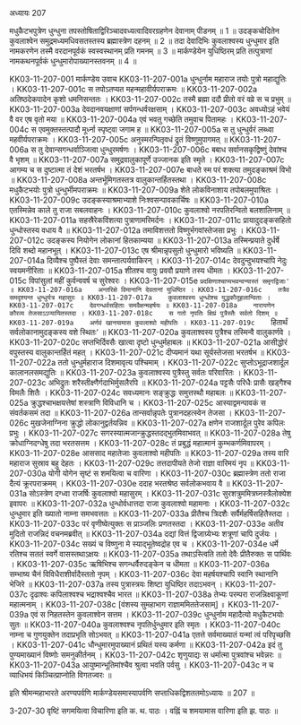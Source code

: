 अध्यायः 207

मधुकैटभपुत्रेण धुन्धुना तपस्तोषिताद्विरिञ्चादवध्यत्वादिवरग्रहणेन देवानाम् पीडनम् ॥ 1 ॥ उदङ्कचोदितेन कुवलाश्वेन समुद्रमध्यमधिवसतस्तस्य ब्रह्मास्त्रेण दहनम् ॥ 2 ॥ तदा देवादिभिः कुवलाश्वस्य धुन्धुमार इति नामकरणेन तस्मै वरदानपूर्वकं स्वस्वस्थानम् प्रति गमनम् ॥ 3 ॥ मार्कण्डेयेन युधिष्ठिरम् प्रति तत्पुत्राणां नामकथनपूर्वकं धुन्धुमारोपाख्यानस्तवनम् ॥ 4 ॥

KK03-11-207-001	मार्कण्डेय उवाच 
KK03-11-207-001a	धुन्धुर्नाम महाराज तयोः पुत्रो महाद्युतिः ।
KK03-11-207-001c	स तपोऽतप्यत महन्महावीर्यपराक्रमः ॥
KK03-11-207-002a	अतिष्ठदेकपादेन कृशो धमनिसन्ततः ।
KK03-11-207-002c	तस्मै ब्रह्मा ददौ प्रीतो वरं वव्रे स च प्रभुम् ॥
KK03-11-207-003a	देवदानवयक्षाणां सर्पगन्धर्वरक्षसाम् ।
KK03-11-207-003c	अवध्योऽहं भवेयं वै वर एष वृतो मया ॥
KK03-11-207-004a	एवं भवतु गच्छेति तमुवाच पितामहः ।
KK03-11-207-004c	स एवमुक्तस्तत्पादौ मूर्ध्ना स्पृष्ट्वा जगाम ह ॥
KK03-11-207-005a	स तु धुन्धुर्वरं लब्ध्वा महवीर्यपराक्रमः ।
KK03-11-207-005c	अनुस्मरन्पितृवधं द्रुतं विष्णुमुपागमत् ॥
KK03-11-207-006a	स तु देवान्सगन्धर्वाञ्जित्वा धुन्धुरमर्षणः ।
KK03-11-207-006c	बबाध सर्वानसकृद्विष्णुं देवांश्च वै भृशम् ॥
KK03-11-207-007a	समुद्रवालुकापूर्णे उज्जानक इति स्मृते ।
KK03-11-207-007c	आगम्य च स दुष्टात्मा तं देशं भरतर्षभ ।
KK03-11-207-007e	बाधते स्म परं शक्त्या तमुदङ्काश्रमं विभो ॥
KK03-11-207-008a	अन्तर्भूमिगतस्तत्र वालुकान्तर्हितस्तथा ।
KK03-11-207-008c	मधुकैटभयोः पुत्रो धुन्धुर्भीमपराक्रमः ॥
KK03-11-207-009a	शेते लोकविनाशाय तपोबलमुपाश्रितः ।
KK03-11-207-009c	उदङ्कस्याश्रमाभ्याशे निःश्वसन्पावकार्चिषः ॥
KK03-11-207-010a	एतस्मिन्नेव काले तु राजा सबलवाहनः ।
KK03-11-207-010c	कुवलाश्वो नरपतिरन्वितो बलशालिनाम् ॥
KK03-11-207-011a	सहस्रैरेकविंशत्या पुत्राणामरिमर्दनः ।
KK03-11-207-011c	प्रायादुदङ्कसहितो धुन्धोस्तस्य वधाय वै ॥
KK03-11-207-012a	तमाविशत्ततो विष्णुर्भगवांस्तेजसा प्रभुः ।
KK03-11-207-012c	उदङ्कस्य नियोगेन लोकानां हितकाम्यया ॥
KK03-11-207-013a	तस्मिन्प्रयाते दुर्धर्षे दिवि शब्दो महानभूत् ।
KK03-11-207-013c	एष श्रीमान्नृपसुतो धुन्धुमारो भविष्यति ॥
KK03-11-207-014a	दिव्यैश्च पुष्पैस्तं देवाः समन्तात्पर्यवाकिरन् ।
KK03-11-207-014c	देवदुन्दुभयश्चापि नेदुः स्वयमनीरिताः ॥
KK03-11-207-015a	शीतश्च वायुः प्रववौ प्रयाणे तस्य धीमतः ।
KK03-11-207-015c	विपांसुलां महीं कुर्वन्ववर्ष च सुरेश्वरः ।
KK03-11-207-015e	`प्रदक्षिणाश्चाप्यभवन्वन्यास्तं समृगद्विजाः' ॥
KK03-11-207-016a	अन्तरिक्षे विमानानि देवतानां युधिष्ठिर ।
KK03-11-207-016c	तत्रैव समदृश्यन्त धुन्धुर्यत्र महासुरः ॥
KK03-11-207-017a	कुवलाश्वस्य धुन्धोश्च युद्धकौतूहलान्विताः ।
KK03-11-207-017c	देवगन्धर्वसहिताः समवैक्षन्महर्षयः ॥
KK03-11-207-018a	नारायणेन कौरव्य तेजसाऽऽप्यायितस्तदा ।
KK03-11-207-018c	स गतो नृपतिः क्षिप्रं पुत्रैस्तैः सर्वतो दिशम् ॥
KK03-11-207-019a	अर्णवं खानयामास कुवलाश्वो महीपतिः ।
KK03-11-207-019c	`हितार्थं सर्वलोकानामुदङ्कस्य वशे स्थितः' ॥
KK03-11-207-020a	कुवलाश्वस्य पुत्रैश्च तस्मिन्वै वालुकार्णवे ।
KK03-11-207-020c	सप्तभिर्दिवसैः खात्वा दृष्टो धुन्धुर्महाबलः ॥
KK03-11-207-021a	आसीद्धोरं वपुस्तस्य वालुकान्तर्हितं महत् ।
KK03-11-207-021c	दीप्यमानं यथा सूर्यस्तेजसा भरतर्षभ ॥
KK03-11-207-022a	ततो धुन्धुर्महाराज दिशमावृत्य पश्चिमाम् ।
KK03-11-207-022c	सुप्तोऽभूद्राजशार्दूल कालानलसमद्युतिः ॥
KK03-11-207-023a	कुवलाश्वस्य पुत्रैस्तु सर्वतः परिवारितः ।
KK03-11-207-023c	अभिद्रुतः शरैस्तीक्ष्णैर्गदाभिर्मुसलैरपि ॥
KK03-11-207-024a	पट्टसैः परिधैः प्रासैः खड्गैश्च विमलैः शितैः ।
KK03-11-207-024c	सवध्यमानः सङ्क्रुद्धः समुत्तस्थौ महाबलः ॥
KK03-11-207-025a	क्रुद्धश्चाभक्षयत्तेषां शस्त्राणि विविधानि च ।
KK03-11-207-025c	आस्याद्वमन्पावकं स संवर्तकसमं तदा ॥
KK03-11-207-026a	तान्सर्वान्नृपतेः पुत्रानदहत्स्वेन तेजसा ।
KK03-11-207-026c	मुखजेनाग्निना क्रुद्धो लोकानुद्वर्तयन्निव ॥
KK03-11-207-027a	क्षणेन राजशार्दूल पुरेव कपिलः प्रभुः ।
KK03-11-207-027c	सगरस्यात्मजान्क्रुद्धस्तदद्भुतमिवाभवत् ॥
KK03-11-207-028a	तेषु क्रोधाग्निदग्धेषु तदा भरतसत्तम ।
KK03-11-207-028c	तं प्रबुद्धं महात्मानं कुम्भकर्णमिवापरम् ।
KK03-11-207-028e	आससाद महातेजाः कुवलाश्वो महीपतिः ॥
KK03-11-207-029a	तस्य वारि महाराज सुस्राव बहु देहतः ।
KK03-11-207-029c	तत्तदापीयते तेजो राज्ञा वारिमयं नृप ॥
KK03-11-207-030a	योगी योगेन सृष्टं स शमयित्वा च वारिणा ।
KK03-11-207-030c	ब्रह्मास्त्रेण ततो राजा दैत्यं क्रूरपराक्रमम् ।
KK03-11-207-030e	ददाह भरतश्रेष्ठ सर्वलोकभवाय वै ॥
KK03-11-207-031a	सोऽस्त्रेण दग्ध्वा राजर्षिः कुवलाश्वो महासुरम् ।
KK03-11-207-031c	सुरशत्रुममित्रघ्नस्त्रैलोक्येश इवापरः ॥
KK03-11-207-032a	धुन्धोर्वधात्तदा राजा कुवलाश्वो महामनाः ।
KK03-11-207-032c	धुन्धुमार इति ख्यातो नाम्ना समभवत्ततः ॥
KK03-11-207-033a	प्रीतैश्च त्रिदशैः सर्वैर्महर्षिसहितैस्तदा ।
KK03-11-207-033c	परं वृणीष्वेत्युक्तः स प्राञ्जलिः प्रणतस्तदा ।
KK03-11-207-033e	अतीव मुदितो राजन्निदं वचनमब्रवीत् ॥
KK03-11-207-034a	दद्यां वित्तं द्विजाग्र्येभ्यः शत्रूणां चापि दुर्जयः ।
KK03-11-207-034c	सख्यं च विष्णुना मे स्याद्भूतेष्वद्रोह एव च ।
KK03-11-207-034e	धर्मे रतिश्च सततं स्वर्गे वासस्तथाऽक्षयः ॥
KK03-11-207-035a	तथाऽस्त्विति ततो देवैः प्रीतैरुक्तः स पार्थिवः ।
KK03-11-207-035c	ऋषिभिश्च सगन्धर्वैरुदङ्केन च धीमता ॥
KK03-11-207-036a	सम्भाष्य चैनं विविधैराशीर्वादैस्ततो नृपम् ।
KK03-11-207-036c	देवा महर्षयश्चापि स्वानि स्थानानि भेजिरे ॥
KK03-11-207-037a	तस्य पुत्रास्त्रयः शिष्टा युधिष्ठिर तदाऽभवन् ।
KK03-11-207-037c	दृढाश्वः कपिलाश्वश्च भद्राश्वश्चैव भारत ॥
KK03-11-207-038a	तेभ्यः परम्परा राजन्निक्ष्वाकूणां महात्मनाम् ।
KK03-11-207-038c	[वंशस्य सुमहाभाग राज्ञाममिततेजसाम्] ॥
KK03-11-207-039a	एवं स निहतस्तेन कुवलाश्वेन सत्तम ।
KK03-11-207-039c	धुन्धुर्नाम महादैत्यो मधुकैटभयोः सुतः ॥
KK03-11-207-040a	कुवलाश्वश्च नृपतिर्धुन्धुमार इति स्मृतः ।
KK03-11-207-040c	नाम्ना च गुणयुक्तेन तदाप्रभृति सोऽभवत् ॥
KK03-11-207-041a	एतत्ते सर्वमाख्यातं यन्मां त्वं परिपृच्छसि ।
KK03-11-207-041c	धौन्धुमारमुपाख्यानं प्रथितं यस्य कर्मणा ॥
KK03-11-207-042a	इदं तु पुण्यमाख्यानं विष्णोः समनुकीर्तनम् ।
KK03-11-207-042c	शृणुयाद्यः स धर्मात्मा पुत्रवांश्च भवेन्नरः ॥
KK03-11-207-043a	आयुष्मान्भूतिमांश्चैव श्रुत्वा भवति पर्वसु ।
KK03-11-207-043c	न च व्याधिभयं किञ्चित्प्राप्नोति विगतज्वरः ॥

इति श्रीमन्महाभारते अरण्यपर्वणि मार्कण्डेयसमास्यापर्वणि सप्ताधिकद्विशततमोऽध्यायः ॥ 207 ॥

3-207-30 वृष्टिं सगमयित्वा विचारिणा इति क. थ. पाठः । वह्निं च शमयामास वारिणा इति झ. पाठः ॥
